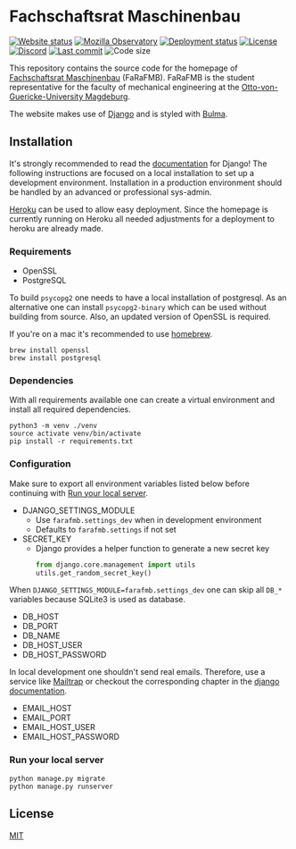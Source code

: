 # Fachschaftsrat Maschinenbau

[![Website status](https://img.shields.io/website?down_color=red&down_message=down&up_color=green&up_message=up&url=https%3A%2F%2Ffarafmb.de)](https://farafmb.de)
[![Mozilla Observatory](https://img.shields.io/mozilla-observatory/grade/farafmb.de?publish)](https://observatory.mozilla.org/analyze/farafmb.de)
[![Deployment status](https://img.shields.io/github/deployments/aiventimptner/farafmb/farafmb)](https://github.com/aiventimptner/farafmb/deployments/activity_log?environment=farafmb)
[![License](https://img.shields.io/github/license/aiventimptner/farafmb)](https://github.com/aiventimptner/farafmb/blob/main/LICENSE)
[![Discord](https://img.shields.io/discord/780487319936303114)](https://discord.gg/m9SutXWdnc)
[![Last commit](https://img.shields.io/github/last-commit/aiventimptner/farafmb/main)](https://github.com/aiventimptner/farafmb/commits/main)
![Code size](https://img.shields.io/github/languages/code-size/aiventimptner/farafmb)

This repository contains the source code for the homepage of [Fachschaftsrat Maschinenbau](https://farafmb.de) 
(FaRaFMB). FaRaFMB is the student representative for the faculty of mechanical engineering at the 
[Otto-von-Guericke-University Magdeburg](https://www.ovgu.de).

The website makes use of [Django](https://www.djangoproject.com/) and is styled with [Bulma](https://bulma.io/).

## Installation

It's strongly recommended to read the [documentation](https://docs.djangoproject.com/en/dev/) for Django! The following 
instructions are focused on a local installation to set up a development environment. Installation in a production 
environment should be handled by an advanced or professional sys-admin.

[Heroku](https://www.heroku.com/) can be used to allow easy deployment. Since the homepage is currently running on 
Heroku all needed adjustments for a deployment to heroku are already made.

### Requirements

- OpenSSL
- PostgreSQL

To build `psycopg2` one needs to have a local installation of postgresql. As an alternative one can install 
`psycopg2-binary` which can be used without building from source. Also, an updated version of OpenSSL is required.

If you're on a mac it's recommended to use [homebrew](https://brew.sh).

```shell
brew install openssl
brew install postgresql
```

### Dependencies

With all requirements available one can create a virtual environment and install all required dependencies.

```shell
python3 -m venv ./venv
source activate venv/bin/activate
pip install -r requirements.txt
```

### Configuration

Make sure to export all environment variables listed below before continuing with 
[Run your local server](#run-your-local-server).

- DJANGO_SETTINGS_MODULE
  - Use `farafmb.settings_dev`  when in development environment
  - Defaults to `farafmb.settings` if not set
- SECRET_KEY
  - Django provides a helper function to generate a new secret key
    ```python
    from django.core.management import utils
    utils.get_random_secret_key()
    ```

When `DJANGO_SETTINGS_MODULE=farafmb.settings_dev` one can skip all `DB_*` variables because SQLite3 is used as 
database.

- DB_HOST
- DB_PORT
- DB_NAME
- DB_HOST_USER
- DB_HOST_PASSWORD

In local development one shouldn't send real emails. Therefore, use a service like [Mailtrap](https://mailtrap.io) or 
checkout the corresponding chapter in the 
[django documentation](https://docs.djangoproject.com/en/3.2/topics/email/#configuring-email-for-development).

- EMAIL_HOST
- EMAIL_PORT
- EMAIL_HOST_USER
- EMAIL_HOST_PASSWORD

### Run your local server

```shell
python manage.py migrate
python manage.py runserver
```

## License

[MIT](https://github.com/aiventimptner/farafmb/blob/main/LICENSE)
